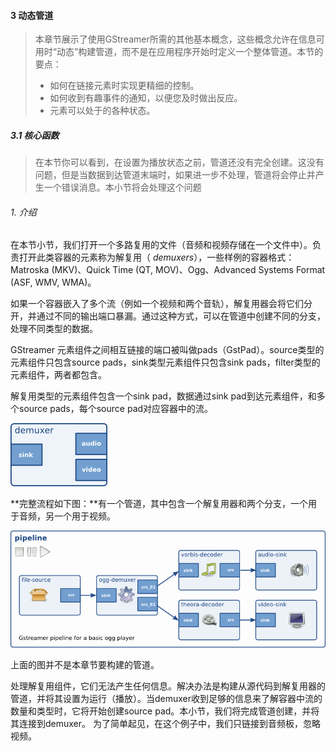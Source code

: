#### 3 动态管道

> 本章节展示了使用GStreamer所需的其他基本概念，这些概念允许在信息可用时“动态”构建管道，而不是在应用程序开始时定义一个整体管道。本节的要点：
>
> * 如何在链接元素时实现更精细的控制。
> * 如何收到有趣事件的通知，以便您及时做出反应。
> * 元素可以处于的各种状态。

##### 3.1 核心函数

> 在本节你可以看到，在设置为播放状态之前，管道还没有完全创建。这没有问题，但是当数据到达管道末端时，如果进一步不处理，管道将会停止并产生一个错误消息。本小节将会处理这个问题

###### 1. 介绍

在本节小节，我们打开一个多路复用的文件（音频和视频存储在一个文件中）。负责打开此类容器的元素称为解复用（ *demuxers*），一些样例的容器格式：Matroska (MKV)、Quick Time (QT, MOV)、Ogg、Advanced Systems Format (ASF, WMV, WMA)。

如果一个容器嵌入了多个流（例如一个视频和两个音轨），解复用器会将它们分开，并通过不同的输出端口暴漏。通过这种方式，可以在管道中创建不同的分支，处理不同类型的数据。

GStreamer 元素组件之间相互链接的端口被叫做pads（GstPad）。source类型的元素组件只包含source pads，sink类型元素组件只包含sink pads，filter类型的元素组件，两者都包含。

解复用类型的元素组件包含一个sink pad，数据通过sink pad到达元素组件，和多个source pads，每个source pad对应容器中的流。

![filter-element-multi](resource-3\filter-element-multi.png)

**完整流程如下图：**有一个管道，其中包含一个解复用器和两个分支，一个用于音频，另一个用于视频。

![simple-player](resource-3\simple-player.png)

上面的图并不是本章节要构建的管道。

处理解复用组件，它们无法产生任何信息。解决办法是构建从源代码到解复用器的管道，并将其设置为运行（播放）。当demuxer收到足够的信息来了解容器中流的数量和类型时，它将开始创建source pad。本小节，我们将完成管道创建，并将其连接到demuxer。
为了简单起见，在这个例子中，我们只链接到音频板，忽略视频。



